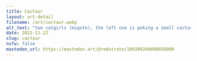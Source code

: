 ```yaml
---
title: Cactaur
layout: art-detail
filename: /art/cactaur.webp
alt_text: "two catgirls (miqote), the left one is poking a small cactus enemy. the right one is stretching out their arms"
date: 2022-11-22
slug: cactaur
nsfw: false
mastodon_url: https://mastodon.art/@redstrate/109389204898858000
---
```

